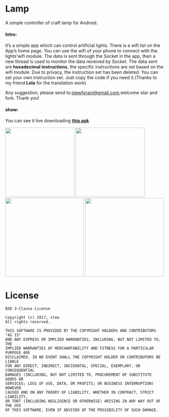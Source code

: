 # Lamp
A simple controller of craft lamp for Android.

#### Intro:
It’s a simple app which can control artificial lights. There is a wifi list on the App’s home page. You can use the wifi of your phone to connect with the lights’wifi module. The data is sent through the Socket in the app, then a new thread is used to monitor the data received by Socket. The data sent are **hexadecimal instructions**, the specific instructions are set based on the wifi module. Due to privacy, the instruction set has been deleted. You can set your own instruction set. Just copy the code if you need it.(Thanks to my friend **Lela** for the translation work)

Any suggestion, please send to:stewforani@gmail.com,welcome star and fork. Thank you! 

#### show:

You can see it live downloading [**this apk**](https://github.com/stewForAni/Lamp/raw/master/app-debug.apk)

<img src="https://github.com/stewForAni/Lamp/blob/master/images/image1.png" width="220"> 
<img src="https://github.com/stewForAni/Lamp/blob/master/images/image2.png" width="220">

<img src="https://github.com/stewForAni/Lamp/blob/master/images/image3.png" width="250">
<img src="https://github.com/stewForAni/Lamp/blob/master/images/image4.png" width="250">



# License
```
BSD 3-Clause License

Copyright (c) 2017, stew
All rights reserved.

THIS SOFTWARE IS PROVIDED BY THE COPYRIGHT HOLDERS AND CONTRIBUTORS "AS IS"
AND ANY EXPRESS OR IMPLIED WARRANTIES, INCLUDING, BUT NOT LIMITED TO, THE
IMPLIED WARRANTIES OF MERCHANTABILITY AND FITNESS FOR A PARTICULAR PURPOSE ARE
DISCLAIMED. IN NO EVENT SHALL THE COPYRIGHT HOLDER OR CONTRIBUTORS BE LIABLE
FOR ANY DIRECT, INDIRECT, INCIDENTAL, SPECIAL, EXEMPLARY, OR CONSEQUENTIAL
DAMAGES (INCLUDING, BUT NOT LIMITED TO, PROCUREMENT OF SUBSTITUTE GOODS OR
SERVICES; LOSS OF USE, DATA, OR PROFITS; OR BUSINESS INTERRUPTION) HOWEVER
CAUSED AND ON ANY THEORY OF LIABILITY, WHETHER IN CONTRACT, STRICT LIABILITY,
OR TORT (INCLUDING NEGLIGENCE OR OTHERWISE) ARISING IN ANY WAY OUT OF THE USE
OF THIS SOFTWARE, EVEN IF ADVISED OF THE POSSIBILITY OF SUCH DAMAGE.
